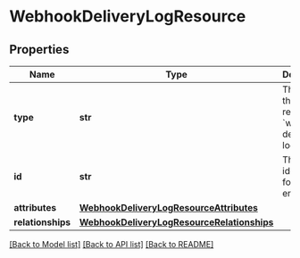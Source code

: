 # WebhookDeliveryLogResource

## Properties
Name | Type | Description | Notes
------------ | ------------- | ------------- | -------------
**type** | **str** | The type of this resource: &#x60;webhook-delivery-logs&#x60; | 
**id** | **str** | The unique identifier for this log entry.  | 
**attributes** | [**WebhookDeliveryLogResourceAttributes**](WebhookDeliveryLogResourceAttributes.md) |  | 
**relationships** | [**WebhookDeliveryLogResourceRelationships**](WebhookDeliveryLogResourceRelationships.md) |  | 

[[Back to Model list]](../README.md#documentation-for-models) [[Back to API list]](../README.md#documentation-for-api-endpoints) [[Back to README]](../README.md)

